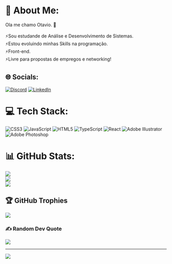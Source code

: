 # 💫 About Me:
Ola me chamo Otavio. 👋<br><br>⚡Sou estudande de Análise e Desenvolvimento de Sistemas.<br>⚡Estou evoluindo minhas Skills na programação.<br>⚡Front-end.<br>⚡Livre para propostas de empregos e networking!


## 🌐 Socials:
[![Discord](https://img.shields.io/badge/Discord-%237289DA.svg?logo=discord&logoColor=white)](https://discord.gg/_tavimhs) [![LinkedIn](https://img.shields.io/badge/LinkedIn-%230077B5.svg?logo=linkedin&logoColor=white)](https://www.linkedin.com/in/otavio-souza-28134a2bb/) 

# 💻 Tech Stack:
![CSS3](https://img.shields.io/badge/css3-%231572B6.svg?style=flat&logo=css3&logoColor=white) ![JavaScript](https://img.shields.io/badge/javascript-%23323330.svg?style=flat&logo=javascript&logoColor=%23F7DF1E) ![HTML5](https://img.shields.io/badge/html5-%23E34F26.svg?style=flat&logo=html5&logoColor=white) ![TypeScript](https://img.shields.io/badge/typescript-%23007ACC.svg?style=flat&logo=typescript&logoColor=white) ![React](https://img.shields.io/badge/react-%2320232a.svg?style=flat&logo=react&logoColor=%2361DAFB) ![Adobe Illustrator](https://img.shields.io/badge/adobe%20illustrator-%23FF9A00.svg?style=flat&logo=adobe%20illustrator&logoColor=white) ![Adobe Photoshop](https://img.shields.io/badge/adobe%20photoshop-%2331A8FF.svg?style=flat&logo=adobe%20photoshop&logoColor=white)
# 📊 GitHub Stats:
![](https://github-readme-stats.vercel.app/api?username=TavimHS&theme=tokyonight&hide_border=false&include_all_commits=false&count_private=false)<br/>
![](https://github-readme-streak-stats.herokuapp.com/?user=TavimHS&theme=tokyonight&hide_border=false)<br/>
![](https://github-readme-stats.vercel.app/api/top-langs/?username=TavimHS&theme=tokyonight&hide_border=false&include_all_commits=false&count_private=false&layout=compact)

## 🏆 GitHub Trophies
![](https://github-profile-trophy.vercel.app/?username=TavimHS&theme=radical&no-frame=false&no-bg=true&margin-w=4)

### ✍️ Random Dev Quote
![](https://quotes-github-readme.vercel.app/api?type=horizontal&theme=radical)

---
[![](https://visitcount.itsvg.in/api?id=TavimHS&icon=0&color=0)](https://visitcount.itsvg.in)

<!-- Proudly created with GPRM ( https://gprm.itsvg.in ) -->
